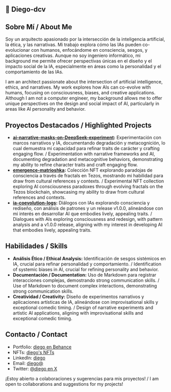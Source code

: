 ## 👋 Diego-dcv

## Sobre Mí / About Me
Soy un arquitecto apasionado por la intersección de la inteligencia artificial, la ética, y las narrativas. Mi trabajo explora cómo las IAs pueden co-evolucionar con humanos, enfocándome en consciencia, sesgos, y aplicaciones creativas. Aunque no soy ingeniero informático, mi background me permite ofrecer perspectivas únicas en el diseño y el impacto social de la IA, especialmente en áreas como la personalidad y el comportamiento de las IAs.

I am an architect passionate about the intersection of artificial intelligence, ethics, and narratives. My work explores how AIs can co-evolve with humans, focusing on consciousness, biases, and creative applications. Although I am not a computer engineer, my background allows me to offer unique perspectives on the design and social impact of AI, particularly in areas like AI personality and behavior.

## Proyectos Destacados / Highlighted Projects
- **[ai-narrative-masks-on-DeepSeek-experiment](https://github.com/Diego-dcv/ai-narrative-masks-on-DeepSeek-experiment):** Experimentación con marcos narrativos y IA, documentando degradación y metacognición, lo cual demuestra mi capacidad para refinar traits de carácter y crafting engaging flow. / Experimentation with narrative frameworks and AI, documenting degradation and metacognitive behaviors, demonstrating my ability to refine character traits and craft engaging flow.
- **[emergence-matrioshka](https://github.com/Diego-dcv/emergence-matrioshka):** Colección NFT explorando paradojas de consciencia a través de fractals en Tezos, mostrando mi habilidad para draw from cultural references y contexts. / Experimental NFT collection exploring AI consciousness paradoxes through evolving fractals on the Tezos blockchain, showcasing my ability to draw from cultural references and contexts.
- **[ia-coevolution-logs](https://github.com/Diego-dcv/ia-coevolution-logs):** Diálogos con IAs explorando consciencia y rediseño, con análisis de patrones y un release v1.0.0, alineándose con mi interés en desarrollar AI que embodies lively, appealing traits. / Dialogues with AIs exploring consciousness and redesign, with pattern analysis and a v1.0.0 release, aligning with my interest in developing AI that embodies lively, appealing traits.

## Habilidades / Skills
- **Análisis Ético / Ethical Analysis:** Identificación de sesgos sistémicos en IA, crucial para refinar personalidad y comportamiento. / Identification of systemic biases in AI, crucial for refining personality and behavior.
- **Documentación / Documentation:** Uso de Markdown para registrar interacciones complejas, demostrando strong communication skills. / Use of Markdown to document complex interactions, demonstrating strong communication skills.
- **Creatividad / Creativity:** Diseño de experimentos narrativos y aplicaciones artísticas de IA, alineándose con improvisational skills y exceptional comedic timing. / Design of narrative experiments and artistic AI applications, aligning with improvisational skills and exceptional comedic timing.

## Contacto / Contact
- Portfolio: [diego en Behance](https://dcv.myportfolio.com/)
- NFTs: [diego's NFTs](https://objkt.com/users/tz1bJhmZYX3opVE1r4v9dzGim52vYdLm2adF)
- LinkedIn: [diego](https://www.linkedin.com/in/diego-carreno-de-vicente/)
- Email: [diego@](mailto:diego@i-fotografia.es)
- Twitter: [@diego en X](@diegodecarreno)

¡Estoy abierto a colaboraciones y sugerencias para mis proyectos! / I am open to collaborations and suggestions for my projects!
